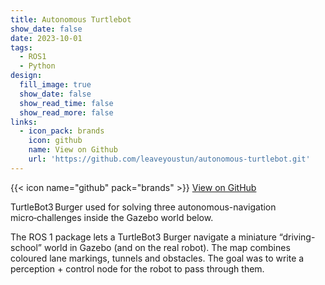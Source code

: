 ```yaml
---
title: Autonomous Turtlebot
show_date: false
date: 2023-10-01
tags:
  - ROS1
  - Python
design:
  fill_image: true
  show_date: false
  show_read_time: false
  show_read_more: false
links:
  - icon_pack: brands
    icon: github
    name: View on Github
    url: 'https://github.com/leaveyoustun/autonomous-turtlebot.git'
---
```


{{< icon name="github" pack="brands" >}} [View on GitHub](https://github.com/leaveyoustun/autonomous-turtlebot.git)


TurtleBot3 Burger used for solving three autonomous-navigation micro‑challenges inside the Gazebo world below.

<!--more-->
The ROS 1 package lets a TurtleBot3 Burger navigate a miniature “driving-school” world in Gazebo (and on the real robot). The map combines coloured lane markings, tunnels and obstacles. The goal was to write a perception + control node for the robot to pass through them.
